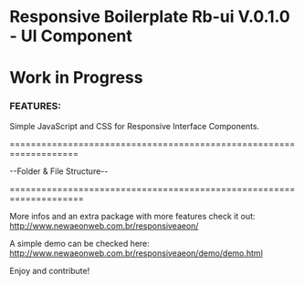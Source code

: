 <h1>Responsive Boilerplate Rb-ui V.0.1.0 - UI Component</h1>

<strong>Work in Progress</strong>
===================================================================
<h3>FEATURES:</h3>

Simple JavaScript and CSS for Responsive Interface Components.




===================================================================

--Folder & File Structure--



====================================================================

More infos and an extra package with more features check it out: http://www.newaeonweb.com.br/responsiveaeon/

A simple demo can be checked here: http://www.newaeonweb.com.br/responsiveaeon/demo/demo.html

Enjoy and contribute!



